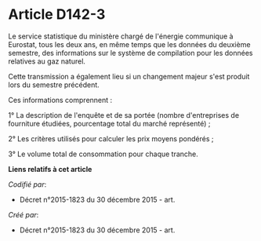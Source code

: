 # Article D142-3

Le service statistique du ministère chargé de l'énergie communique à Eurostat, tous les deux ans, en même temps que les
données du deuxième semestre, des informations sur le système de compilation pour les données relatives au gaz naturel.

Cette transmission a également lieu si un changement majeur s'est produit lors du semestre précédent.

Ces informations comprennent :

1° La description de l'enquête et de sa portée (nombre d'entreprises de fourniture étudiées, pourcentage total du marché
représenté) ;

2° Les critères utilisés pour calculer les prix moyens pondérés ;

3° Le volume total de consommation pour chaque tranche.

**Liens relatifs à cet article**

_Codifié par_:

  - Décret n°2015-1823 du 30 décembre 2015 - art.

_Créé par_:

  - Décret n°2015-1823 du 30 décembre 2015 - art.
